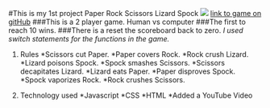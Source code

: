 #This is my 1st project Paper Rock Scissors Lizard Spock
![](https://tvserieswelove.com/wp-content/uploads/2019/10/sheldon.jpg)
[link to game on gitHub](https://github.com/keosykhao/paper_rock_scissors_lizard_spock.git)
###This is a 2 player game. Human vs computer
###The first to reach 10 wins.
###There is a reset the scoreboard back to zero.
*I used switch statements for the functions in the game.*


1. Rules
    *Scissors cut Paper.
    *Paper covers Rock.
    *Rock crush Lizard.
    *Lizard poisons Spock.
    *Spock smashes Scissors.
    *Scissors decapitates Lizard.
    *Lizard eats Paper.
    *Paper disproves Spock.
    *Spock vaporizes Rock.
    *Rock crushes Scissors.

2. Technology used
    *Javascript
    *CSS
    *HTML
    *Added a YouTube Video 